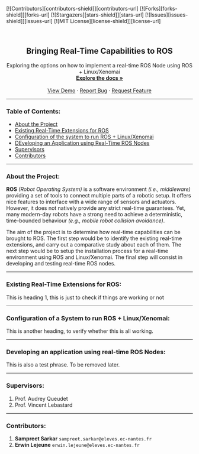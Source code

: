 [![Contributors][contributors-shield]][contributors-url]
[![Forks][forks-shield]][forks-url]
[![Stargazers][stars-shield]][stars-url]
[![Issues][issues-shield]][issues-url]
[![MIT License][license-shield]][license-url]

<br />
<p align="center">
  <a href="https://github.com/sampreets3/rtros-management>
    <img src="imgs/ros-logo.png" alt="Logo" width="250" height="100">                                                           
  </a>

  <h2 align="center">Bringing Real-Time Capabilities to ROS</h2>

  <p align="center">
    Exploring the options on how to implement a real-time ROS Node using ROS + Linux/Xenomai
    <br />
    <a href="https://github.com/master-coro/cv-object-tracking"><strong>Explore the docs »</strong></a>
    <br />
    <br />
    <a href="https://github.com/sampreets3/rtros-management">View Demo</a>
    ·
    <a href="https://github.com/sampreets3/rtros-management">Report Bug</a>
    ·
    <a href="https://github.com/sampreets3/rtros-management">Request Feature</a>
  </p>
</p>

---
### Table of Contents:

* [About the Project](#about-the-project)
* [Existing Real-Time Extensions for ROS](#existing-real-time-extensions-for-ros)
* [Configuration of the system to run ROS + Linux/Xenomai](#configuration-of-a-system-to-run-ros--linuxxenomai)
* [DEveloping an Application using Real-Time ROS Nodes](#developing-an-application-using-real-time-ros-nodes)
* [Supervisors](#supervisors)
* [Contributors](#contributors)


---

### About the Project:

__ROS__ *(Robot Operating System)* is a software environment *(i.e., middleware)* providing a set of tools to connect multiple parts of a robotic setup. It offers nice features to interface with a wide range of sensors and actuators. However, it does not natively provide any strict real-time guarantees. Yet, many modern-day robots have a strong need to achieve a deterministic, time-bounded behaviour *(e.g., mobile robot collision avoidance)*.

The aim of the project is to determine  how real-time capabilities can be brought to ROS. The first step would be to identify the existing real-time extensions, and carry out a comparative study about each of them. The next step would be to setup the installation process for a real-time environment using ROS and Linux/Xenomai. The final step will consist in developing and testing real-time ROS nodes.

---

### Existing Real-Time Extensions for ROS:
This is heading 1, this is just to check if things are working or not

---

### Configuration of a System to run ROS + Linux/Xenomai:

This is another heading, to verify whether this is all working.

---

### Developing an application using real-time ROS Nodes:

This is also a test phrase. To be removed later.

---

### Supervisors:

1. Prof. Audrey Queudet
1. Prof. Vincent Lebastard

---

### Contributors:

1. **Sampreet Sarkar** `sampreet.sarkar@eleves.ec-nantes.fr`
1. **Erwin Lejeune** `erwin.lejeune@eleves.ec-nantes.fr`

